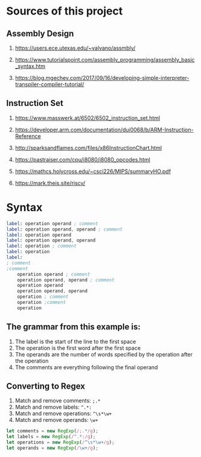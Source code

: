 # Sources of this project

## Assembly Design

1. https://users.ece.utexas.edu/~valvano/assmbly/

2. https://www.tutorialspoint.com/assembly_programming/assembly_basic_syntax.htm

3. https://blog.mgechev.com/2017/09/16/developing-simple-interpreter-transpiler-compiler-tutorial/

## Instruction Set

1. https://www.masswerk.at/6502/6502_instruction_set.html

2. https://developer.arm.com/documentation/dui0068/b/ARM-Instruction-Reference

3. http://sparksandflames.com/files/x86InstructionChart.html

4. https://pastraiser.com/cpu/i8080/i8080_opcodes.html

5. https://mathcs.holycross.edu/~csci226/MIPS/summaryHO.pdf

6. https://mark.theis.site/riscv/

# Syntax

```asm
label: operation operand ; comment
label: operation operand, operand ; comment
label: operation operand
label: operation operand, operand
label: operation ; comment
label: operation
label:
; comment
;comment
    operation operand ; comment
    operation operand, operand ; comment
    operation operand
    operation operand, operand
    operation ; comment
    operation ;comment
    operation

```

## The grammar from this example is:

1. The label is the start of the line to the first space
2. The operation is the first word after the first space
3. The operands are the number of words specified by the operation after the operation
4. The comments are everything following the final operand

## Converting to Regex

1. Match and remove comments: `;.*`
2. Match and remove labels: `^.*:`
3. Match and remove operations: `^\s*\w+`
4. Match and remove operands: `\w+`

```js
let comments = new RegExp(/;.*/g);
let labels = new RegExp(/^.*:/g);
let operations = new RegExp(/^\s*\w+/g);
let operands = new RegExp(/\w+/g);
```

